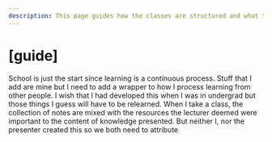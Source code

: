 ```yaml
---
description: This page guides how the classes are structured and what they share in common
---
```


# \[guide\]

School is just the start since learning is a continuous process. Stuff that I add are mine but I need to add a wrapper to how I process learning from other people. I wish that I had developed this when I was in undergrad but those things I guess will have to be relearned. When I take a class, the collection of notes are mixed with the resources the lecturer deemed were important to the content of knowledge presented. But neither I, nor the presenter created this so we both need to attribute 


